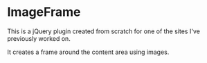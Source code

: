 ImageFrame
==========

This is a jQuery plugin created from scratch for one of the sites I've previously worked on.

It creates a frame around the content area using images.
